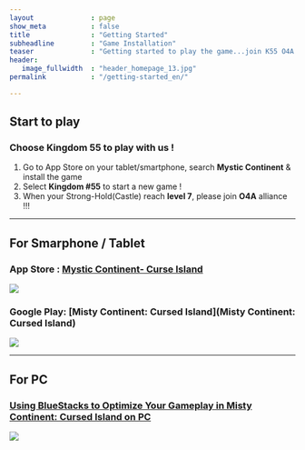 ```yaml
---
layout              : page
show_meta           : false
title               : "Getting Started"
subheadline         : "Game Installation"
teaser              : "Getting started to play the game...join K55 O4A alliance!"
header:
   image_fullwidth  : "header_homepage_13.jpg"
permalink           : "/getting-started_en/"

---
```

## Start to play
### Choose Kingdom 55 to play with us !
1. Go to App Store on your tablet/smartphone, search **Mystic Continent** & install the game 
2. Select **Kingdom #55** to start a new game !
3. When your Strong-Hold(Castle) reach **level 7**, please join **O4A** alliance !!!
 
---
## For Smarphone / Tablet
### App Store : [Mystic Continent- Curse Island](https://apps.apple.com/us/app/misty-continent/id1633960431)
![](https://is4-ssl.mzstatic.com/image/thumb/Purple123/v4/60/40/99/60409913-cdd9-e6dc-77f5-17496b591d8b/AppIcon-0-0-1x_U007emarketing-0-0-0-7-0-0-sRGB-0-0-0-GLES2_U002c0-512MB-85-220-0-0.png/230x0w.webp)

### Google Play: [Misty Continent: Cursed Island](Misty Continent: Cursed Island)
![](https://play-lh.googleusercontent.com/r1z5HFO4W355Xi8f-gOabzXtTfX0ImzLgLoNOjiP9ZPWWzuL-vK-aoGtkSJQyyggeqsb=w240-h480-rw)

---
## For PC
### [Using BlueStacks to Optimize Your Gameplay in Misty Continent: Cursed Island on PC](https://www.bluestacks.com/blog/game-guides/misty-continent/mcci-features-guide-en.html)
![](https://cdn-www.bluestacks.com/bs-images/Misty-Continent-Cursed-Island_BlueStacks-Usage_EN_1.png)

